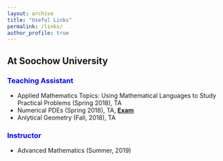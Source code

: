 ```yaml
---
layout: archive
title: "Useful Links"
permalink: /links/
author_profile: true
---
```

## At Soochow University

### <b> <span style="color:blue">Teaching Assistant</span> </b>
* Applied Mathematics Topics: Using Mathematical Languages to Study Practical Problems (Spring 2018), TA
* Numerical PDEs (Spring 2018), TA, <b> <span style="color:red">[Exam](http://stevencjxie8.com/files/exam.pdf)</span> </b>
* Anlytical Geometry (Fall, 2018), TA

### <b> <span style="color:blue">Instructor</span> </b>
* Advanced Mathematics (Summer, 2019)


